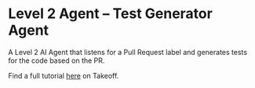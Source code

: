 # Level 2 Agent – Test Generator Agent

A Level 2 AI Agent that listens for a Pull Request label and generates tests for the code based on the PR.

Find a full tutorial [here](https://www.jointakeoff.com/courses/series-5-levels-of-agents-coding-agents) on Takeoff.
